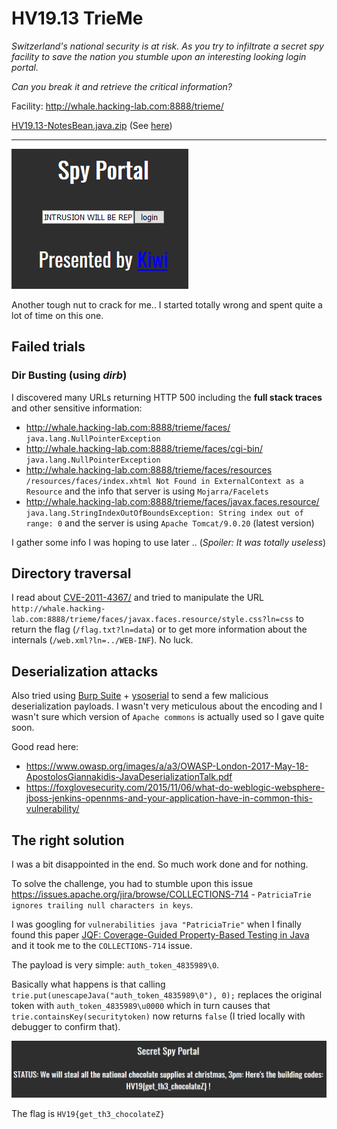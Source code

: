 # HV19.13 TrieMe

_Switzerland's national security is at risk. As you try to infiltrate a secret
spy facility to save the nation you stumble upon an interesting looking login portal._

_Can you break it and retrieve the critical information?_

Facility: http://whale.hacking-lab.com:8888/trieme/

[HV19.13-NotesBean.java.zip](HV19.13-NotesBean.java.zip) (See [here](NotesBean.java))

---

![](spy-portal.png)

Another tough nut to crack for me.. I started totally wrong and spent quite a lot of time
on this one.

## Failed trials

### Dir Busting (using _dirb_)

I discovered many URLs returning HTTP 500 including the **full stack traces** and other sensitive information:
- http://whale.hacking-lab.com:8888/trieme/faces/ `java.lang.NullPointerException`
- http://whale.hacking-lab.com:8888/trieme/faces/cgi-bin/ `java.lang.NullPointerException`
- http://whale.hacking-lab.com:8888/trieme/faces/resources `/resources/faces/index.xhtml Not Found in ExternalContext as a Resource`
and the info that server is using `Mojarra/Facelets`
- http://whale.hacking-lab.com:8888/trieme/faces/javax.faces.resource/ `java.lang.StringIndexOutOfBoundsException: String index out of range: 0`
and the server is using `Apache Tomcat/9.0.20` (latest version)

I gather some info I was hoping to use later .. (_Spoiler: It was totally useless_)

## Directory traversal

I read about [CVE-2011-4367/](https://www.cvedetails.com/cve/CVE-2011-4367/) and tried
to manipulate the URL `http://whale.hacking-lab.com:8888/trieme/faces/javax.faces.resource/style.css?ln=css`
to return the flag (`/flag.txt?ln=data`) or to get more information about the internals (`/web.xml?ln=../WEB-INF`). No luck.

## Deserialization attacks

Also tried using [Burp Suite](https://portswigger.net/burp) + [ysoserial](https://github.com/summitt/burp-ysoserial)
to send a few malicious deserialization payloads. I wasn't very meticulous about the encoding and I wasn't sure
which version of `Apache commons` is actually used so I gave quite soon.

Good read here:
- https://www.owasp.org/images/a/a3/OWASP-London-2017-May-18-ApostolosGiannakidis-JavaDeserializationTalk.pdf
- https://foxglovesecurity.com/2015/11/06/what-do-weblogic-websphere-jboss-jenkins-opennms-and-your-application-have-in-common-this-vulnerability/

## The right solution

I was a bit disappointed in the end. So much work done and for nothing.

To solve the challenge, you had to stumble upon this issue
https://issues.apache.org/jira/browse/COLLECTIONS-714 - 
`PatriciaTrie ignores trailing null characters in keys`.

I was googling for `vulnerabilities java "PatriciaTrie"` when I finally found this paper
[JQF: Coverage-Guided Property-Based Testing in Java](https://people.eecs.berkeley.edu/~rohanpadhye/files/jqf-issta19.pdf)
and it took me to the `COLLECTIONS-714` issue.

The payload is very simple: `auth_token_4835989\0`.

Basically what happens is that calling `trie.put(unescapeJava("auth_token_4835989\0"), 0);` 
replaces the original token with `auth_token_4835989\u0000` which in turn causes that
`trie.containsKey(securitytoken)` now returns `false` (I tried locally with debugger to confirm that).

![](solved.png)

The flag is `HV19{get_th3_chocolateZ}`